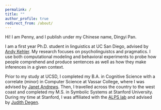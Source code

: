 ```yaml
---
permalink: /
title: ""
author_profile: true
redirect_from: /about/
---
```


Hi! I am Penny, and I publish under my Chinese name, Dingyi Pan.

I am a first year Ph.D. student in linguistics at UC San Diego, advised by [Andy Kehler](https://pages.ucsd.edu/~kehler/). My research focuses on psycholinguistcs and pragmatics. I use both computational modeling and behavioral experiments to probe how people comprehend and produce sentences as well as how they make inferences in a given context.


Prior to my study at UCSD, I completed my B.A. in Cognitive Science with a correlate (minor) in Computer Science at Vassar College, where I was advised by [Janet Andrews](https://www.vassar.edu/faculty/andrewsj). Then, I travelled across the country to the west coast and completed my M.S. in Symbolic Systems at Stanford University. During my time at Stanford, I was affiliated with the [ALPS lab](http://alpslab.stanford.edu/) and advised by [Judith Degen](https://thegricean.github.io/).

